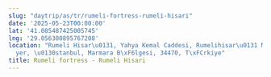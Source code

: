 ```yaml
---
slug: "daytrip/as/tr/rumeli-fortress-rumeli-hisari"
date: '2025-05-23T00:00:00'
lat: '41.085487425005745'
lng: '29.056300895767208'
location: "Rumeli Hisar\u0131, Yahya Kemal Caddesi, Rumelihisar\u0131 Mahallesi, Sar\u0131\
  yer, \u0130stanbul, Marmara B\xF6lgesi, 34470, T\xFCrkiye"
title: Rumeli fortress - Rumeli Hisari
---
```



